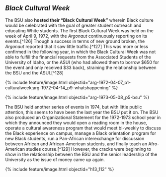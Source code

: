 ## _Black Cultural Week_ ##

The BSU also **hosted their “Black Cultural Week”** wherein Black culture would be celebrated with the goal of greater student outreach and educating White students. The first Black Cultural Week was held on the week of April 9, 1972, with the _Argonaut_ continuously reporting on its events.[^126] Though a success in terms of new ground broken, the _Argonaut_ reported that it saw little traffic.[^127] This was more or less confirmed in the following year, in which the Black Cultural Week was not able to fulfill the financial requests from the Associated Students of the University of Idaho, or the ASUI (who had allowed them to borrow $650 for the event and only received $33 back), straining the relationship between the BSU and the ASUI.[^128] 

{% include feature/image.html objectid="arg-1972-04-07_p1-culturalweek;arg-1972-04-14_p9-whatshappening" %}

{% include feature/image.html objectid="arg-1973-05-08_p5-bsu" %}

The BSU held another series of events in 1974, but with little public attention, this seems to have been the last year the BSU put it on. The BSU also produced an Organizational Statement for the 1972-1973 school year in which they announced they would open a reading room in the house, operate a cultural awareness program that would meet bi-weekly to discuss the Black experience on campus, manage a Black orientation program for new Black students, run a Pan-African interexchange for discussion between African and African-American students, and finally teach an Afro-American studies course.[^129] However, the cracks were beginning to show in the relationship between the BSU and the senior leadership of the University as the issue of money came up again. 

{% include feature/image.html objectid="h13_112" %}